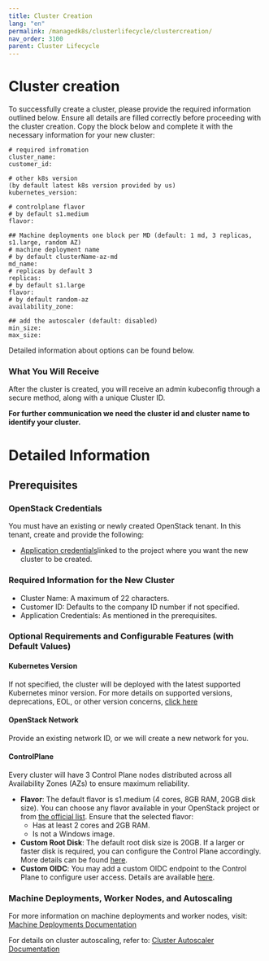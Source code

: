 ```yaml
---
title: Cluster Creation
lang: "en"
permalink: /managedk8s/clusterlifecycle/clustercreation/
nav_order: 3100
parent: Cluster Lifecycle
---
```

# Cluster creation
To successfully create a cluster, please provide the required information outlined below. Ensure all details are filled correctly before proceeding with the cluster creation.
Copy the block below and complete it with the necessary information for your new cluster:
```
# required infromation
cluster_name: 
customer_id: 

# other k8s version
(by default latest k8s version provided by us)
kubernetes_version: 

# controlplane flavor 
# by default s1.medium
flavor: 

## Machine deployments one block per MD (default: 1 md, 3 replicas, s1.large, random AZ)
# machine deployment name
# by default clusterName-az-md
md_name:  
# replicas by default 3
replicas:
# by default s1.large
flavor: 
# by default random-az
availability_zone: 

## add the autoscaler (default: disabled)
min_size:
max_size:
```
Detailed information about options can be found below.

### What You Will Receive
After the cluster is created, you will receive an admin kubeconfig through a secure method, along with a unique Cluster ID.

**For further communication we need the cluster id and cluster name to identify your cluster.**
# Detailed Information

## Prerequisites
### OpenStack Credentials
You must have an existing or newly created OpenStack tenant. In this tenant, create and provide the following:
- [Application credentials](/managedk8s/clusterlifecycle/appcredentials/)linked to the project where you want the new cluster to be created.


### Required Information for the New Cluster
* Cluster Name: A maximum of 22 characters.
* Customer ID: Defaults to the company ID number if not specified.
* Application Credentials: As mentioned in the prerequisites.

### Optional Requirements and Configurable Features (with Default Values)
#### Kubernetes Version
If not specified, the cluster will be deployed with the latest supported Kubernetes minor version.
For more details on supported versions, deprecations, EOL, or other version concerns, [click here](/managedk8s/about/kubernetesverions/)

#### OpenStack Network
Provide an existing network ID, or we will create a new network for you.


#### ControlPlane
Every cluster will have 3 Control Plane nodes distributed across all Availability Zones (AZs) to ensure maximum reliability.

* **Flavor**: The default flavor is s1.medium (4 cores, 8GB RAM, 20GB disk size).
You can choose any flavor available in your OpenStack project or from [the official list](/optimist/specs/flavor_specification/). Ensure that the selected flavor:
  * Has at least 2 cores and 2GB RAM.
  * Is not a Windows image.
* **Custom Root Disk**: The default root disk size is 20GB.
If a larger or faster disk is required, you can configure the Control Plane accordingly. More details can be found [here](/managedk8s/clusterlifecycle/rootdisk/).
* **Custom OIDC**: You may add a custom OIDC endpoint to the Control Plane to configure user access.
Details are available  [here](/managedk8s/clusterlifecycle/oidc/).

### Machine Deployments, Worker Nodes, and Autoscaling
For more information on machine deployments and worker nodes, visit:
[Machine Deployments Documentation](/managedk8s/clusterlifecycle/machinedeployments/)

For details on cluster autoscaling, refer to:
[Cluster Autoscaler Documentation](/managedk8s/clusterlifecycle/autoscaling/)